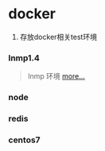 # docker
1. 存放docker相关test环境

### lnmp1.4
> lnmp 环境 <a href="lnmp1.4/README.md">more...</a>

### node 

### redis

### centos7
